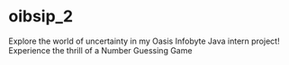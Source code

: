 # oibsip_2
Explore the world of uncertainty in my Oasis Infobyte Java intern project! Experience the thrill of a Number Guessing Game
